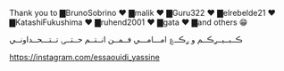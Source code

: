 Thank you to ▇BrunoSobrino ♥ ▇malik ♥ ▇Guru322 ♥ ▇elrebelde21 ♥ ▇KatashiFukushima ♥ ▇ruhend2001 ♥ ▇gata ♥ ▇and others 😁 


ڪــبــيــࢪڪــم و ࢪڪــ؏ امـــامـــي فــمــن انــتــم حــتــۍ تــتـــحــداونــي

https://instagram.com/essaouidi_yassine

